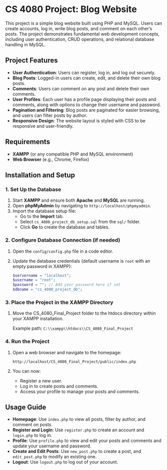 # CS 4080 Project: Blog Website

This project is a simple blog website built using PHP and MySQL. Users can create accounts, log in, write blog posts, and comment on each other’s posts. The project demonstrates fundamental web development concepts, including user authentication, CRUD operations, and relational database handling in MySQL.


## Project Features

- **User Authentication**: Users can register, log in, and log out securely.
- **Blog Posts**: Logged-in users can create, edit, and delete their own blog posts.
- **Comments**: Users can comment on any post and delete their own comments.
- **User Profiles**: Each user has a profile page displaying their posts and comments, along with options to change their username and password.
- **Pagination and Filtering**: Blog posts are paginated for easier browsing, and users can filter posts by author.
- **Responsive Design**: The website layout is styled with CSS to be responsive and user-friendly.


## Requirements

- **XAMPP** (or any compatible PHP and MySQL environment)
- **Web Browser** (e.g., Chrome, Firefox)


## Installation and Setup

### 1. Set Up the Database

1. Start **XAMPP** and ensure both **Apache** and **MySQL** are running.
2. Open **phpMyAdmin** by navigating to `http://localhost/phpmyadmin`.
3. Import the database setup file:
   - Go to the **Import** tab.
   - Select `cs_4080_project_db_setup.sql` from the `sql/` folder.
   - Click **Go** to create the database and tables.

### 2. Configure Database Connection (if needed)

1. Open the `config/config.php` file in a code editor.
2. Update the database credentials (default username is `root` with an empty password in XAMPP):

   ```php
   $servername = "localhost";
   $username = "root";
   $password = ""; // Add your password here if set
   $dbname = "cs_4080_project_db";
   ```

### 3. Place the Project in the XAMPP Directory

1. Move the CS_4080_Final_Project folder to the htdocs directory within your XAMPP installation.

    Example path: `C:\\xampp\\htdocs\\CS_4080_Final_Project`

### 4. Run the Project

1. Open a web browser and navigate to the homepage:
    
    `http://localhost/CS_4080_Final_Project/public/index.php`

2. You can now:

    - Register a new user.
    - Log in to create posts and comments.
    - Access your profile to manage your posts and comments.


## Usage Guide
- **Homepage**: Use `index.php` to view all posts, filter by author, and comment on posts.
- **Register and Login**: Use `register.php` to create an account and `login.php` to log in.
- **Profile**: Use `profile.php` to view and edit your posts and comments and update your username and password.
- **Create and Edit Posts**: Use `new_post.php` to create a post, and `edit_post.php` to modify an existing one.
- **Logout**: Use `logout.php` to log out of your account.